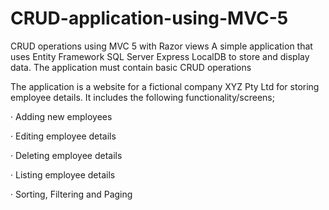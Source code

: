 # CRUD-application-using-MVC-5
CRUD operations using MVC 5 with Razor views
A simple application that uses Entity Framework SQL Server Express LocalDB to store and display data. The application must contain basic CRUD operations

The application is a website for a fictional company XYZ Pty Ltd for storing employee details. It includes the following functionality/screens;

· Adding new employees

· Editing employee details

· Deleting employee details

· Listing employee details

· Sorting, Filtering and Paging
